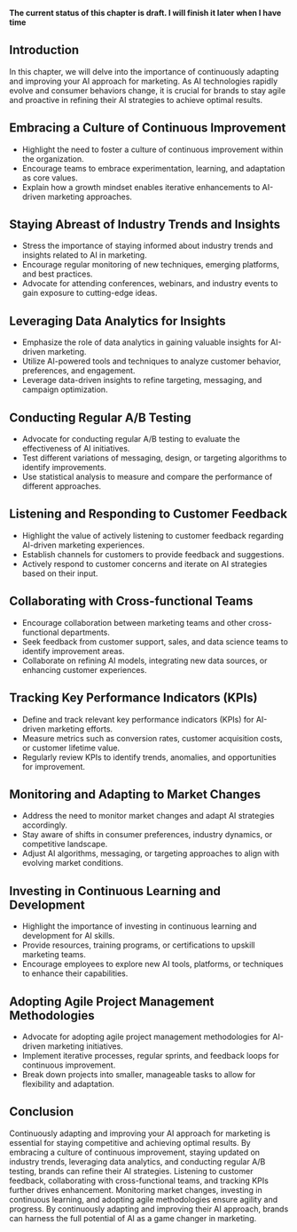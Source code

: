 **The current status of this chapter is draft. I will finish it later when I have time**

Introduction
------------

In this chapter, we will delve into the importance of continuously adapting and improving your AI approach for marketing. As AI technologies rapidly evolve and consumer behaviors change, it is crucial for brands to stay agile and proactive in refining their AI strategies to achieve optimal results.

Embracing a Culture of Continuous Improvement
---------------------------------------------

* Highlight the need to foster a culture of continuous improvement within the organization.
* Encourage teams to embrace experimentation, learning, and adaptation as core values.
* Explain how a growth mindset enables iterative enhancements to AI-driven marketing approaches.

Staying Abreast of Industry Trends and Insights
-----------------------------------------------

* Stress the importance of staying informed about industry trends and insights related to AI in marketing.
* Encourage regular monitoring of new techniques, emerging platforms, and best practices.
* Advocate for attending conferences, webinars, and industry events to gain exposure to cutting-edge ideas.

Leveraging Data Analytics for Insights
--------------------------------------

* Emphasize the role of data analytics in gaining valuable insights for AI-driven marketing.
* Utilize AI-powered tools and techniques to analyze customer behavior, preferences, and engagement.
* Leverage data-driven insights to refine targeting, messaging, and campaign optimization.

Conducting Regular A/B Testing
------------------------------

* Advocate for conducting regular A/B testing to evaluate the effectiveness of AI initiatives.
* Test different variations of messaging, design, or targeting algorithms to identify improvements.
* Use statistical analysis to measure and compare the performance of different approaches.

Listening and Responding to Customer Feedback
---------------------------------------------

* Highlight the value of actively listening to customer feedback regarding AI-driven marketing experiences.
* Establish channels for customers to provide feedback and suggestions.
* Actively respond to customer concerns and iterate on AI strategies based on their input.

Collaborating with Cross-functional Teams
-----------------------------------------

* Encourage collaboration between marketing teams and other cross-functional departments.
* Seek feedback from customer support, sales, and data science teams to identify improvement areas.
* Collaborate on refining AI models, integrating new data sources, or enhancing customer experiences.

Tracking Key Performance Indicators (KPIs)
------------------------------------------

* Define and track relevant key performance indicators (KPIs) for AI-driven marketing efforts.
* Measure metrics such as conversion rates, customer acquisition costs, or customer lifetime value.
* Regularly review KPIs to identify trends, anomalies, and opportunities for improvement.

Monitoring and Adapting to Market Changes
-----------------------------------------

* Address the need to monitor market changes and adapt AI strategies accordingly.
* Stay aware of shifts in consumer preferences, industry dynamics, or competitive landscape.
* Adjust AI algorithms, messaging, or targeting approaches to align with evolving market conditions.

Investing in Continuous Learning and Development
------------------------------------------------

* Highlight the importance of investing in continuous learning and development for AI skills.
* Provide resources, training programs, or certifications to upskill marketing teams.
* Encourage employees to explore new AI tools, platforms, or techniques to enhance their capabilities.

Adopting Agile Project Management Methodologies
-----------------------------------------------

* Advocate for adopting agile project management methodologies for AI-driven marketing initiatives.
* Implement iterative processes, regular sprints, and feedback loops for continuous improvement.
* Break down projects into smaller, manageable tasks to allow for flexibility and adaptation.

Conclusion
----------

Continuously adapting and improving your AI approach for marketing is essential for staying competitive and achieving optimal results. By embracing a culture of continuous improvement, staying updated on industry trends, leveraging data analytics, and conducting regular A/B testing, brands can refine their AI strategies. Listening to customer feedback, collaborating with cross-functional teams, and tracking KPIs further drives enhancement. Monitoring market changes, investing in continuous learning, and adopting agile methodologies ensure agility and progress. By continuously adapting and improving their AI approach, brands can harness the full potential of AI as a game changer in marketing.
